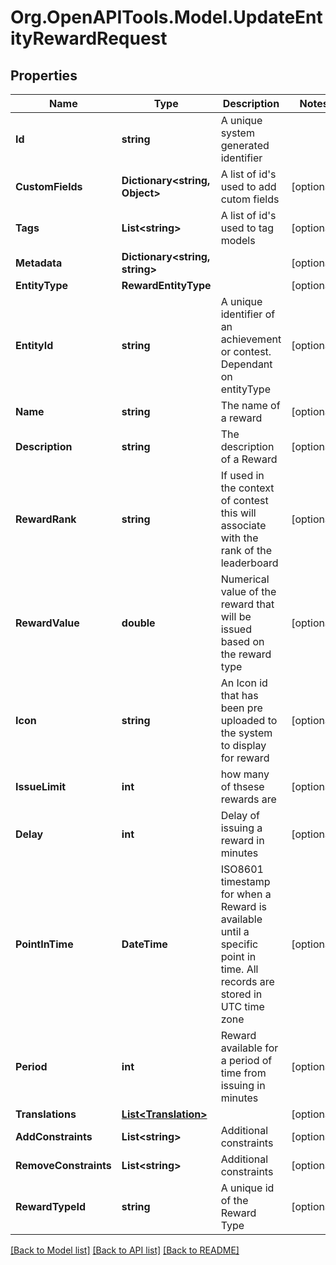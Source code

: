 
# Org.OpenAPITools.Model.UpdateEntityRewardRequest

## Properties

Name | Type | Description | Notes
------------ | ------------- | ------------- | -------------
**Id** | **string** | A unique system generated identifier | 
**CustomFields** | **Dictionary&lt;string, Object&gt;** | A list of id&#39;s used to add cutom fields | [optional] 
**Tags** | **List&lt;string&gt;** | A list of id&#39;s used to tag models | [optional] 
**Metadata** | **Dictionary&lt;string, string&gt;** |  | [optional] 
**EntityType** | **RewardEntityType** |  | [optional] 
**EntityId** | **string** | A unique identifier of an achievement or contest. Dependant on entityType | [optional] 
**Name** | **string** | The name of a reward | [optional] 
**Description** | **string** | The description of a Reward | [optional] 
**RewardRank** | **string** | If used in the context of contest this will associate with the rank of the leaderboard | [optional] 
**RewardValue** | **double** | Numerical value of the reward that will be issued based on the reward type | [optional] 
**Icon** | **string** | An Icon id that has been pre uploaded to the system to display for reward | [optional] 
**IssueLimit** | **int** | how many of thsese rewards are | [optional] 
**Delay** | **int** | Delay of issuing a reward in minutes | [optional] 
**PointInTime** | **DateTime** | ISO8601 timestamp for when a Reward is available until a specific point in time. All records are stored in UTC time zone | [optional] 
**Period** | **int** | Reward available for a period of time from issuing in minutes | [optional] 
**Translations** | [**List&lt;Translation&gt;**](Translation.md) |  | [optional] 
**AddConstraints** | **List&lt;string&gt;** | Additional constraints | [optional] 
**RemoveConstraints** | **List&lt;string&gt;** | Additional constraints | [optional] 
**RewardTypeId** | **string** | A unique id of the Reward Type | [optional] 

[[Back to Model list]](../README.md#documentation-for-models)
[[Back to API list]](../README.md#documentation-for-api-endpoints)
[[Back to README]](../README.md)

